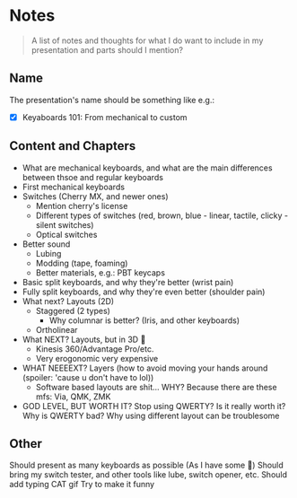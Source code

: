 # Notes

> A list of notes and thoughts for what I do want to include in my presentation and parts should I mention?

## Name

The presentation's name should be something like e.g.:

- [x] Keyaboards 101: From mechanical to custom

## Content and Chapters

- What are mechanical keyboards, and what are the main differences between thsoe and regular keyboards
- First mechanical keyboards
- Switches (Cherry MX, and newer ones)
  - Mention cherry's license
  - Different types of switches (red, brown, blue - linear, tactile, clicky - silent switches)
  - Optical switches
- Better sound
  - Lubing
  - Modding (tape, foaming)
  - Better materials, e.g.: PBT keycaps
- Basic split keyboards, and why they're better (wrist pain)
- Fully split keyboards, and why they're even better (shoulder pain)
- What next? Layouts (2D)
  - Staggered (2 types)
    - Why columnar is better? (Iris, and other keyboards)
  - Ortholinear
- What NEXT? Layouts, but in 3D 🫣
  - Kinesis 360/Advantage Pro/etc.
  - Very erogonomic very expensive
- WHAT NEEEEXT? Layers (how to avoid moving your hands around (spoiler: 'cause u don't have to lol))
  - Software based layouts are shit... WHY? Because there are these mfs: Via, QMK, ZMK
- GOD LEVEL, BUT WORTH IT? Stop using QWERTY? Is it really worth it? Why is QWERTY bad? Why using different layout can be troublesome

## Other

Should present as many keyboards as possible (As I have some 👀)
Should bring my switch tester, and other tools like lube, switch opener, etc.
Should add typing CAT gif
Try to make it funny
